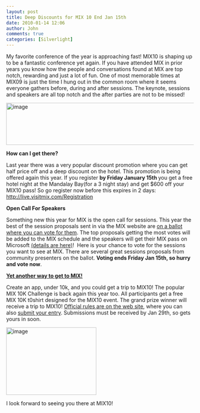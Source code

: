 ```yaml
---
layout: post
title: Deep Discounts for MIX 10 End Jan 15th
date: 2010-01-14 12:06
author: John
comments: true
categories: [Silverlight]
---
```

<p>My favorite conference of the year is approaching fast! MIX10 is shaping up to be a fantastic conference yet again. If you have attended MIX in prior years you know how the people and conversations found at MIX are top notch, rewarding and just a lot of fun. One of most memorable times at MIX09 is just the time I hung out in the common room where it seems everyone gathers before, during and after sessions. The keynote, sessions and speakers are all top notch and the after parties are not to be missed!</p>  <p><a href="http://live.visitmix.com/"><img style="border-bottom: 0px; border-left: 0px; display: inline; border-top: 0px; border-right: 0px" title="image" border="0" alt="image" src="/wp-content/uploads/files/media/image/WindowsLiveWriter/DeepDiscountsforMIX10EndJan15th_7A1B/image_6.png" width="644" height="113" /></a> </p>  <p><strong>How can I get there?</strong></p>  <p>Last year there was a very popular discount promotion where you can get half price off and a deep discount on the hotel. This promotion is being offered again this year. If you register <strong>by Friday January 15th </strong>you get a free hotel night at the Mandalay Bay(for a 3 night stay) and get $600 off your MIX10 pass! So go register now before this expires in 2 days: <a title="http://live.visitmix.com/Registration" href="http://live.visitmix.com/Registration">http://live.visitmix.com/Registration</a></p>  <p><strong>Open Call For Speakers</strong></p>  <p>Something new this year for MIX is the open call for sessions. This year the best of the session proposals sent in via the MIX website are <a href="http://visitmix.com/opencallvote/">on a ballot where you can vote for them</a>. The top proposals getting the most votes will be added to the MIX schedule and the speakers will get their MIX pass on Microsoft <a href="http://live.visitmix.com/opencall">(details are here)</a>!&#160; Here is your chance to vote for the sessions you want to see at MIX. There are several great sessions proposals from community presenters on the ballot. <strong>Voting ends Friday Jan 15th, so hurry and vote now</strong>.</p>  <p><strong><a href="http://mix10k.visitmix.com/">Yet another way to get to MIX!</a></strong></p>  <p>Create an app, under 10k, and you could get a trip to MIX10! The popular MIX 10K Challenge is back again this year too. All participants get a free MIX 10K t0shirt designed for the MIX10 event. The grand prize winner will receive a trip to MIX10! <a href="http://mix10k.visitmix.com/">Official rules are on the web site</a>, where you can also <a href="http://mix10k.visitmix.com/">submit your entry</a>. Submissions must be received by Jan 29th, so gets yours in soon. </p>  <p><a href="http://mix10k.visitmix.com/"><img style="border-bottom: 0px; border-left: 0px; display: inline; border-top: 0px; border-right: 0px" title="image" border="0" alt="image" src="/wp-content/uploads/files/media/image/WindowsLiveWriter/DeepDiscountsforMIX10EndJan15th_7A1B/image_5.png" width="242" height="181" /></a> </p>  <p>I look forward to seeing you there at MIX10!</p>

